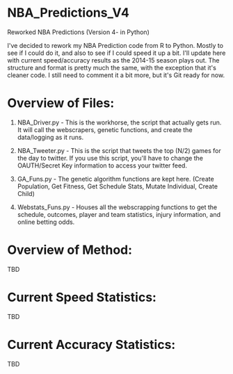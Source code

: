 NBA_Predictions_V4
==================

Reworked NBA Predictions (Version 4- in Python)

I've decided to rework my NBA Prediction code from R to Python.  Mostly to see if I could do it, and also to see if I could speed it up a bit.  I'll update here with current speed/accuracy results as the 2014-15 season plays out. The structure and format is pretty much the same, with the exception that it's cleaner code.  I still need to comment it a bit more, but it's Git ready for now.

Overview of Files:
==================

1) NBA_Driver.py - This is the workhorse, the script that actually gets run.  It will call the webscrapers, genetic functions, and create the data/logging as it runs.

2) NBA_Tweeter.py - This is the script that tweets the top (N/2) games for the day to twitter.  If you use this script, you'll have to change the OAUTH/Secret Key information to access your twitter feed.

3) GA_Funs.py - The genetic algorithm functions are kept here. (Create Population, Get Fitness, Get Schedule Stats, Mutate Individual, Create Child)

4) Webstats_Funs.py - Houses all the webscrapping functions to get the schedule, outcomes, player and team statistics, injury information, and online betting odds.

Overview of Method:
===================
TBD

Current Speed Statistics:
=========================
TBD

Current Accuracy Statistics:
============================
TBD
